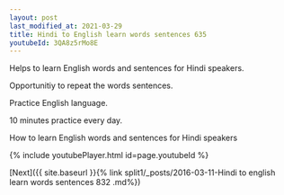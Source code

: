 ```yaml
---
layout: post
last_modified_at: 2021-03-29
title: Hindi to English learn words sentences 635 
youtubeId: 3QA8z5rMo8E
---
```

 
 
Helps to learn English words and sentences for Hindi speakers.

Opportunitiy to repeat the words sentences. 

Practice English language. 
 
10 minutes practice every day. 
 
How to learn English words and sentences for Hindi speakers 
 
{% include youtubePlayer.html id=page.youtubeId %}
 
 
[Next]({{ site.baseurl }}{% link  split1/_posts/2016-03-11-Hindi to english learn words sentences 832 .md%})
 
